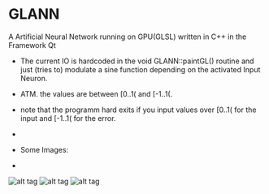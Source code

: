 # GLANN
A Artificial Neural Network running on GPU(GLSL) written in C++ in the Framework Qt

- The current IO is hardcoded in the void GLANN::paintGL() routine and just (tries to) modulate a sine function depending on the activated Input Neuron.

- ATM. the values are between [0..1( and [-1..1(.

- note that the programm hard exits if you input values over [0..1( for the input and [-1..1( for the error.
- 


- Some Images:
- 

![alt tag](https://github.com/schwenk/GLANN/blob/master/learningToModulateASineFunction.png)
![alt tag](https://github.com/schwenk/GLANN/blob/master/learningToModulateASineFunction1.png)
![alt tag](https://github.com/schwenk/GLANN/blob/master/learningToModulateASineFunction2.png)


